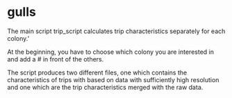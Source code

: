 # gulls

The main script trip_script calculates trip characteristics separately for each colony.'

At the beginning, you have to choose which colony you are interested in and add a # in front of the others.

The script produces two different files, one which contains the characteristics of trips with based on data with sufficiently high resolution and one which are the trip characteristics merged with the raw data.

